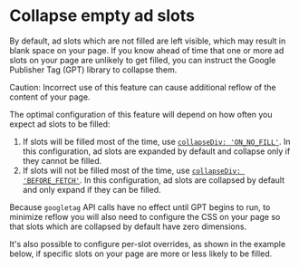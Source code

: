 # Collapse empty ad slots

By default, ad slots which are not filled are left visible, which may result in
blank space on your page. If you know ahead of time that one or more ad slots on
your page are unlikely to get filled, you can instruct the Google Publisher Tag
(GPT) library to collapse them.

Caution: Incorrect use of this feature can cause additional reflow of the
content of your page.

The optimal configuration of this feature will depend on how often you expect ad
slots to be filled:

1.  If slots will be filled most of the time, use
    [`collapseDiv: 'ON_NO_FILL'`][ref_doc_collapsediv]. In this configuration,
    ad slots are expanded by default and collapse only if they cannot be filled.
2.  If slots will not be filled most of the time, use
    [`collapseDiv: 'BEFORE_FETCH'`][ref_doc_collapsediv]. In this configuration,
    ad slots are collapsed by default and only expand if they can be filled.

Because `googletag` API calls have no effect until GPT begins to run, to
minimize reflow you will also need to configure the CSS on your page so that
slots which are collapsed by default have zero dimensions.

It's also possible to configure per-slot overrides, as shown in the example
below, if specific slots on your page are more or less likely to be filled.

[ref_doc_collapsediv]: //developers.google.com/publisher-tag/reference#googletag.config.PageSettingsConfig.collapseDiv
